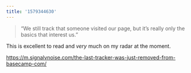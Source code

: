 ```yaml
---
title: '1579344630'
---
```

> “We still track that someone visited our page, but it’s really only the basics that interest us.”

This is excellent to read and _very_ much on my radar at the moment.

<https://m.signalvnoise.com/the-last-tracker-was-just-removed-from-basecamp-com/>
